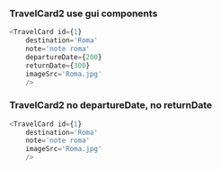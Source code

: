 ### TravelCard2 use gui components  ###

```js
<TravelCard id={1} 
    destination='Roma' 
    note='note roma' 
    departureDate={200} 
    returnDate={300}
    imageSrc='Roma.jpg'
    />
```
### TravelCard2 no departureDate, no returnDate ###

```js
<TravelCard id={1} 
    destination='Roma' 
    note='note roma' 
    imageSrc='Roma.jpg'
    />